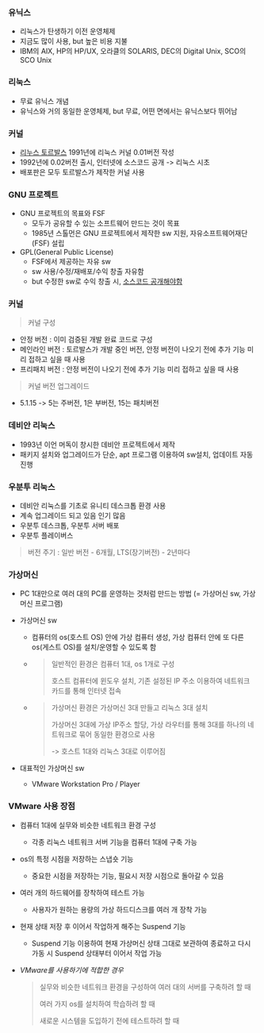 ### 유닉스

- 리눅스가 탄생하기 이전 운영체제
- 지금도 많이 사용, but 높은 비용 지불
- IBM의 AIX, HP의 HP/UX, 오라클의 SOLARIS, DEC의 Digital Unix, SCO의 SCO Unix

### 리눅스

- 무료 유닉스 개념
- 유닉스와 거의 동일한 운영체제, but 무료, 어떤 면에서는 유닉스보다 뛰어남

### 커널

- <u>리누스 토르발스</u> 1991년에 리눅스 커널 0.01버전 작성
- 1992년에 0.02버전 출시, 인터넷에 소스코드 공개 -> 리눅스 시초
- 배포판은 모두 토르발스가 제작한 커널 사용

### GNU 프로젝트

- GNU 프로젝트의 목표와 FSF
  - 모두가 공유할 수 있는 소프트웨어 만드는 것이 목표
  - 1985년 스톨먼은 GNU 프로젝트에서 제작한 sw 지원, 자유소프트웨어재단(FSF) 설립
- GPL(General Public License)
  - FSF에서 제공하는 자유 sw
  - sw 사용/수정/재배포/수익 창출 자유함
  - but 수정한 sw로 수익 창출 시, <u>소스코드 공개해야함</u>

### 커널

> 커널 구성

- 안정 버전 : 이미 검증된 개발 완료 코드로 구성
- 메인라인 버전 : 토르발스가 개발 중인 버전, 안정 버전이 나오기 전에 추가 기능 미리 접하고 싶을 때 사용
- 프리패치 버전 : 안정 버전이 나오기 전에 추가 기능 미리 접하고 싶을 때 사용

> 커널 버전 업그레이드

- 5.1.15 -> 5는 주버전, 1은 부버전, 15는 패치버전



### 데비안 리눅스

- 1993년 이언 머독이 창시한 데비안 프로젝트에서 제작
- 패키지 설치와 업그레이드가 단순, apt 프로그램 이용하여 sw설치, 업데이트 자동 진행

### 우분투 리눅스

- 데비안 리눅스를 기초로 유니티 데스크톱 환경 사용
- 계속 업그레이드 되고 있음 인기 많음
- 우분투 데스크톱, 우분투 서버 배포
- 우분투 플레이버스

> 버전 주기 : 일반 버전 - 6개월, LTS(장기버전) - 2년마다



### 가상머신

* PC 1대만으로 여러 대의 PC를 운영하는 것처럼 만드는 방법 (= 가상머신 sw, 가상머신 프로그램)

* 가상머신 sw

  * 컴퓨터의 os(호스트 OS) 안에 가상 컴퓨터 생성, 가상 컴퓨터 안에 또 다른 os(게스트 OS)를 설치/운영할 수 있도록 함

  * > 일반적인 환경은 컴퓨터 1대, os 1개로 구성
    >
    > 호스트 컴퓨터에 윈도우 설치, 기존 설정된 IP 주소 이용하여 네트워크 카드를 통해 인터넷 접속

  * > 가상머신 환경은 가상머신 3대 만들고 리눅스 3대 설치
    >
    > 가상머신 3대에 가상 IP주소 할당, 가상 라우터를 통해 3대를 하나의 네트워크로 묶어 동일한 환경으로 사용
    >
    > -> 호스트 1대와 리눅스 3대로 이루어짐

* 대표적인 가상머신 sw

  * VMware Workstation Pro / Player



### VMware 사용 장점

* 컴퓨터 1대에 실무와 비슷한 네트워크 환경 구성

  * 각종 리눅스 네트워크 서버 기능을 컴퓨터 1대에 구축 가능

* os의 특정 시점을 저장하는 스냅숏 기능

  * 중요한 시점을 저장하는 기능, 필요시 저장 시점으로 돌아갈 수 있음

* 여러 개의 하드웨어를 장착하여 테스트 가능

  * 사용자가 원하는 용량의 가상 하드디스크를 여러 개 장착 가능

* 현재 상태 저장 후 이어서 작업하게 해주는 Suspend 기능

  * Suspend 기능 이용하여 현재 가상머신 상태 그대로 보관하여 종료하고 다시 가동 시 Suspend 상태부터 이어서 작업 가능

* *VMware를 사용하기에 적합한 경우*

  > 실무와 비슷한 네트워크 환경을 구성하여 여러 대의 서버를 구축하려 할 때
  >
  > 여러 가지 os를 설치하여 학습하려 할 때
  >
  > 새로운 시스템을 도입하기 전에 테스트하려 할 때